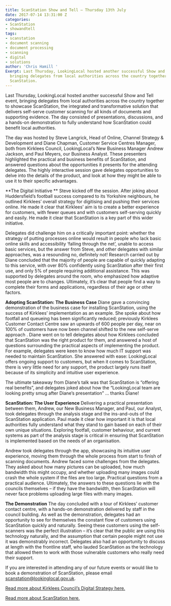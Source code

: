 ```yaml
---
title: ScanStation Show and Tell – Thursday 13th July
date: 2017-07-14 13:31:00 Z
categories:
- ScanStation
- showandtell
tags:
- scanstation
- document scanning
- document processing
- scanning
- digital
- solutions
author: 'Chris Hamill '
Exerpt: Last Thursday, LookingLocal hosted another successful Show and Tell event,
  bringing delegates from local authorities across the country together to showcase
  ScanStation.
---
```


Last Thursday, LookingLocal hosted another successful Show and Tell event, bringing delegates from local authorities across the country together to showcase ScanStation, the integrated and transformative solution that delivers self-serve customer scanning for all kinds of documents and supporting evidence. The day consisted of presentations, discussions, and a hands-on demonstration to fully understand how ScanStation could benefit local authorities. 
 
The day was hosted by Steve Langrick, Head of Online, Channel Strategy & Development and Diane Chapman, Customer Service Centres Manager, both from Kirklees Council, LookingLocal’s New Business Manager Andrew Jackson, and Paul Meyers, our Business Analyst. These presenters highlighted the practical and business benefits of ScanStation, and answered questions about the opportunities it presents for the attending delegates. The highly interactive session gave delegates opportunities to delve into the details of the product, and look at how they might be able to use it to their specific advantages.
 
**The Digital Initiative **
Steve kicked off the session. After joking about Huddersfield’s football success compared to its Yorkshire neighbours, he outlined Kirklees’ overall strategy for digitising and pushing their services online. He made it clear that Kirklees’ aim is to create a better experience for customers, with fewer queues and with customers self-serving quickly and easily. He made it clear that ScanStation is a key part of this wider initiative. 
 
Delegates did challenge him on a critically important point: whether the strategy of putting processes online would result in people who lack basic online skills and accessibility ‘falling through the net’, unable to access basic services, but the answer from Steve, and other delegates with similar approaches, was a resounding no, definitely not! Research carried out by Diane concluded that the majority of people are capable of quickly adapting to this service, with over 80% confidently using ScanStation after their first use, and only 5% of people requiring additional assistance. This was supported by delegates around the room, who emphasized how adaptive most people are to changes. Ultimately, it’s clear that people find a way to complete their forms and applications, regardless of their age or other factors.
 
**Adopting ScanStation: The Business Case**
Diane gave a convincing demonstration of the business case for installing ScanStation, using the success of Kirklees’ implementation as an example. She spoke about how footfall and queueing has been significantly reduced; previously Kirklees Customer Contact Centre saw an upwards of 600 people per day, near on 100% of customers have now been channel shifted to the new self-serve approach . Diane went on to tell delegates about how Kirklees concluded that ScanStation was the right product for them, and answered a host of questions surrounding the practical aspects of implementing the product. For example, delegates were keen to know how much IT support was needed to maintain ScanStation. She answered with ease: LookingLocal offers ongoing support to customers, but when it comes to ScanStation, there is very little need for any support, the product largely runs itself because of its simplicity and intuitive user experience.
 
The ultimate takeaway from Diane’s talk was that ScanStation is “offering real benefits”, and delegates joked about how the “LookingLocal team are looking pretty smug after Diane’s presentation” … thanks Diane!
 
**ScanStation: The User Experience** 
Delivering a practical presentation between them, Andrew, our New Business Manager, and Paul, our Analyst, took delegates through the analysis stage and the ins-and-outs of the ScanStation application. Paul made it clear how important it is that local authorities fully understand what they stand to gain based on each of their own unique situations. Exploring footfall, customer behaviour, and current systems as part of the analysis stage is critical in ensuring that ScanStation is implemented based on the needs of an organisation. 
 
Andrew took delegates through the app, showcasing its intuitive user experience, moving them through the whole process from start to finish of scanning documents. Andrew faced some challenges from the delegates. They asked about how many pictures can be uploaded, how much bandwidth this might occupy, and whether uploading many images could crash the whole system if the files are too large. Practical questions from a practical audience. Ultimately, the answers to these questions lie with the councils themselves – if they have the bandwidth, then ScanStation will never face problems uploading large files with many images. 
 
**The Demonstration**
The day concluded with a tour of Kirklees’ customer contact centre, with a hands-on demonstration delivered by staff in the council building. As well as the demonstration, delegates had an opportunity to see for themselves the constant flow of customers using ScanStation quickly and naturally. Seeing these customers using the self-scanners was the perfect illustration  – it’s clear that the public are using this technology naturally, and the assumption that certain people might not use it was demonstrably incorrect. Delegates also had an opportunity to discuss at length with the frontline staff, who lauded ScanStation as the technology that allowed them to work with those vulnerable customers who really need their support.

If you are interested in attending any of our future events or would like to book a demonstration of ScanStation, please email scanstation@lookinglocal.gov.uk.

[Read more about Kirklees Council’s Digital Strategy here.](https://www.kirklees.gov.uk/beta/delivering-services/pdf/digital-connectivity-strategy.pdf)

[Read more about ScanStation here.
](https://about.lookinglocal.gov.uk/solutions/scanstation/) 
